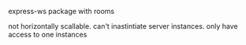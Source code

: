 express-ws package with rooms

not horizontally scallable. can't inastintiate server instances. only have access to one instances
